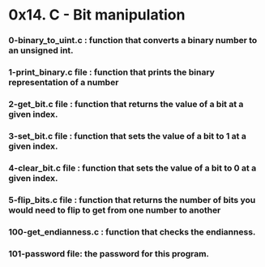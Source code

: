 # 0x14. C - Bit manipulation


### 0-binary_to_uint.c : function that converts a binary number to an unsigned int.
### 1-print_binary.c file :  function that prints the binary representation of a number
### 2-get_bit.c file : function that returns the value of a bit at a given index.
### 3-set_bit.c file :  function that sets the value of a bit to 1 at a given index.
### 4-clear_bit.c file :  function that sets the value of a bit to 0 at a given index.
### 5-flip_bits.c file :  function that returns the number of bits you would need to flip to get from one number to another
### 100-get_endianness.c : function that checks the endianness.
### 101-password file:  the password for this program.
